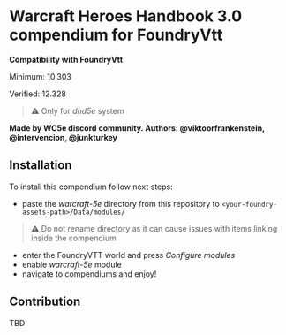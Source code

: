 # Warcraft Heroes Handbook 3.0 compendium for FoundryVtt

**Compatibility with FoundryVtt**

Minimum: 10.303

Verified: 12.328
> ⚠️ Only for *dnd5e* system

**Made by WC5e discord community. Authors: @viktoorfrankenstein, @intervencion, @junkturkey**

## Installation

To install this compendium follow next steps:
- paste the *warcraft-5e* directory from this repository to `<your-foundry-assets-path>/Data/modules/`
> :warning: Do not rename directory as it can cause issues with items linking inside the compendium
- enter the FoundryVTT world and press *Configure modules*
- enable *warcraft-5e* module
- navigate to compendiums and enjoy!

## Contribution

TBD
